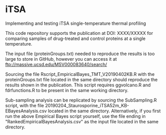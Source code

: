 # iTSA
Implementing and testing iTSA single-temperature thermal profiling

This code repository supports the publication at DOI: XXXX/XXXXX for comparing samples of drug-treated and control proteins at a single temperature.

The input file (proteinGroups.txt) needed to reproduce the results is too large to store in GitHub, however you can access it at ftp://massive.ucsd.edu/MSV000083640/search/

Sourcing the file Rscript_EmpiricalBayes_TMT_V20190402KB.R with the proteinGroups.txt file located in the same directory should reproduce the results shown in the publication. This script requires ggvolcano.R and fdrfunctions.R to be present in the same working directory. 

Sub-sampling analysis can be replicated by sourcing the SubSampling.R script, with the file 20190204_Staurosporine_iTSA52m_KB-EBayesAnalysis.csv located in the same directory. Alternatively, if you first run the above Empirical Bayes script yourself, use the file ending in "RankedEmpiricalBayesAnalysis.csv" as the input file located in the same directory. 
